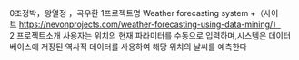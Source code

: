 0조정박，왕열정 ，곡우환
1프로젝트명 Weather forecasting system +（사이트 https://nevonprojects.com/weather-forecasting-using-data-mining/）
2 프로젝트소개 사용자는 위치의 현재 파라미터를 수동으로 입력하며,시스템은 데이터베이스에 저장된 역사적 데이터를 
사용하여 해당 위치의 날씨를 예측한다
